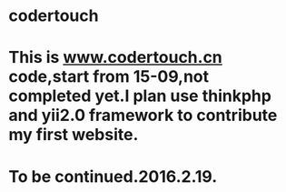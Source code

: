 # codertouch
# This is www.codertouch.cn code,start from 15-09,not completed yet.I plan use thinkphp and yii2.0 framework to contribute my first website.
# To be continued.2016.2.19.
